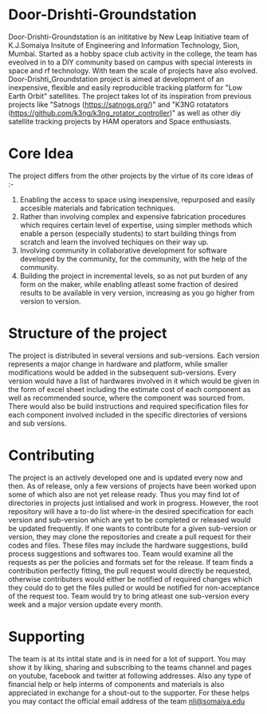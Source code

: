 # Door-Drishti-Groundstation
Door-Drishti-Groundstation is an inititative by New Leap Initiative team of K.J.Somaiya Insitute of Engineering and Information Technology, Sion, Mumbai. Started as a hobby space club activity in the college, the team has eveolved in to a DIY community based on campus with special interests in space and rf technology. With team the scale of projects have also evolved. 
Door-Drishti_Groundstation project is aimed at development of an inexpensive, flexible and easily reproducible tracking platform for "Low Earth Orbit" satellites. The project takes lot of its inspiration from previous projects like "Satnogs (https://satnogs.org/)" and "K3NG rotatators (https://github.com/k3ng/k3ng_rotator_controller)" as well as other diy satellite tracking projects by HAM operators and Space enthusiasts.
# Core Idea
The project differs from the other projects by the virtue of its core ideas of :-
1. Enabling the access to space using inexpensive, repurposed and easily accesible materials and fabrication techniques.
2. Rather than involving complex and expensive fabrication procedures which requires certain level of expertise, using simpler methods which enable a person (especially students) to start building things from scratch and learn the involved techiques on their way up.
3. Involving community in collaborative development for software developed by the community, for the community, with the help of the community.
4. Building the project in incremental levels, so as not put burden of any form on the maker, while enabling atleast some fraction of desired results to be available in very version, increasing as you go higher from version to version.
# Structure of the project
The project is distributed in several versions and sub-versions. Each version represents a major change in hardware and platform, while smaller modifications would be added in the subsequent sub-versions. Every version would have a list of hardwares involved in it which would be given in the form of excel sheet including the estimate cost of each component as well as recommended source, where the component was sourced from. There would also be build instructions and required specification files for each component involved included in the specific directories of versions and sub versions.
# Contributing
The project is an actively developed one and is updated every now and then. As of release, only a few versions of projects have been worked upon some of which also are not yet release ready. Thus you may find lot of directories in projects just intialised and work in progress. However, the root repository will have a to-do list where-in the desired specification for each version and sub-version which are yet to be completed or released would be updated frequently. If one wants to contribute for a given sub-version or version, they may clone the repositories and create a pull request for their codes and files. These files may include the hardware suggestions, build process suggestions and softwares too. Team would examine all the requests as per the policies and formats set for the release. If team finds a contribution perfectly fitting, the pull request would directly be requested, otherwise contributers would either be notified of required changes which they could do to get the files pulled or would be notified for non-acceptance of the request too.
Team would try to bring atleast one sub-version every week and a major version update every month.

# Supporting
The team is at its intital state and is in need for a lot of support. You may show it by liking, sharing and subscribing to the teams channel and pages on youtube, facebook and twitter at following addresses. Also any type of financial help or help interms of components and materials is also appreciated in exchange for a shout-out to the supporter. For these helps you may contact the official email address of the team nli@somaiya.edu
